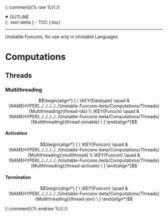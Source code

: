 {::comment}{% raw %}{:/}
<details open markdown="block">
  <summary>
    OUTLINE
  </summary>
  {: .text-delta }
- TOC
{:toc}
</details>


----





Unstable Funcons, for use only in Unstable Languages


# Computations
               


## Threads
               


### Multithreading
               


$$\begin{align*}
  [ \
  \KEY{Datatype} \quad & \NAMEHYPER{../../../../../Unstable-Funcons-beta/Computations/Threads}{Multithreading}{thread-ids} \\
  \KEY{Funcon} \quad & \NAMEHYPER{../../../../../Unstable-Funcons-beta/Computations/Threads}{Multithreading}{thread-joinable}
  \ ]
\end{align*}$$

#### Activation
               


$$\begin{align*}
  [ \
  \KEY{Funcon} \quad & \NAMEHYPER{../../../../../Unstable-Funcons-beta/Computations/Threads}{Multithreading}{multithread} \\
  \KEY{Funcon} \quad & \NAMEHYPER{../../../../../Unstable-Funcons-beta/Computations/Threads}{Multithreading}{thread-activate}
  \ ]
\end{align*}$$

#### Termination
               


$$\begin{align*}
  [ \
  \KEY{Funcon} \quad & \NAMEHYPER{../../../../../Unstable-Funcons-beta/Computations/Threads}{Multithreading}{thread-join}
  \ ]
\end{align*}$$



[Funcons-beta]: /CBS-beta/math/Funcons-beta
  "FUNCONS-BETA"
[Unstable-Funcons-beta]: /CBS-beta/math/Unstable-Funcons-beta
  "UNSTABLE-FUNCONS-BETA"
[Languages-beta]: /CBS-beta/math/Languages-beta
  "LANGUAGES-BETA"
[Unstable-Languages-beta]: /CBS-beta/math/Unstable-Languages-beta
  "UNSTABLE-LANGUAGES-BETA"
[CBS-beta]: /CBS-beta
  "CBS-BETA"
[LD-Unstable-Funcons-Index.cbs]: https://github.com/plancomps/CBS-beta/blob/master/Unstable-Languages-beta/LangDev-2019/LD-cbs/LD/LD-Unstable-Funcons-Index/LD-Unstable-Funcons-Index.cbs
  "CBS SOURCE FILE ON GITHUB"
[PLAIN]: /CBS-beta/docs/Unstable-Languages-beta/LangDev-2019/LD-cbs/LD/LD-Unstable-Funcons-Index
  "CBS SOURCE WEB PAGE"
 [PRETTY]: /CBS-beta/math/Unstable-Languages-beta/LangDev-2019/LD-cbs/LD/LD-Unstable-Funcons-Index
  "CBS-KATEX WEB PAGE"
[PDF]: /CBS-beta/math/Unstable-Languages-beta/LangDev-2019/LD-cbs/LD/LD-Unstable-Funcons-Index/LD-Unstable-Funcons-Index.pdf
  "CBS-LATEX PDF FILE"
[PLanCompS Project]: https://plancomps.github.io
  "PROGRAMMING LANGUAGE COMPONENTS AND SPECIFICATIONS PROJECT HOME PAGE"
{::comment}{% endraw %}{:/}
